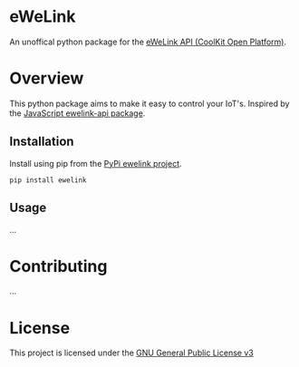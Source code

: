 # eWeLink
An unoffical python package for the
[eWeLink API (CoolKit Open Platform)](https://coolkit-technologies.github.io/eWeLink-API/#/en/PlatformOverview).


# Overview
This python package aims to make it easy to control your IoT's. Inspired by the
[JavaScript ewelink-api package](https://github.com/skydiver/ewelink-api).

## Installation
Install using pip from the [PyPi ewelink project](https://pypi.org/project/ewelink/).
```
pip install ewelink
```

## Usage
...


# Contributing
...


# License
This project is licensed under the [GNU General Public License v3](./LICENSE.md)
